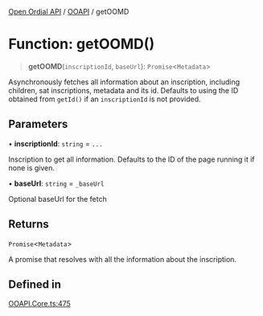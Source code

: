 [Open Ordial API](../../README.md) / [OOAPI](../README.md) / getOOMD

# Function: getOOMD()

> **getOOMD**(`inscriptionId`, `baseUrl`): `Promise`\<`Metadata`\>

Asynchronously fetches all information about an inscription, including children, sat inscriptions, metadata and its id.
Defaults to using the ID obtained from `getId()` if an `inscriptionId` is not provided.

## Parameters

• **inscriptionId**: `string` = `...`

Inscription to get all information.
                                Defaults to the ID of the page running it if none is given.

• **baseUrl**: `string` = `_baseUrl`

Optional baseUrl for the fetch

## Returns

`Promise`\<`Metadata`\>

A promise that resolves with all the information about the inscription.

## Defined in

[OOAPI.Core.ts:475](https://github.com/sagaverse-io/SagaverseOrdinalAPI/blob/90d228bc8061a836e19a66b3b1e83f3192c2e482/src/OOAPI.Core.ts#L475)
